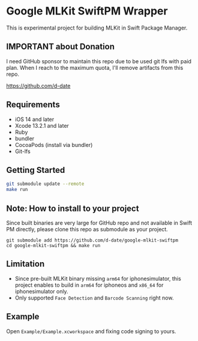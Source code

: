 # Google MLKit SwiftPM Wrapper

This is experimental project for building MLKit in Swift Package Manager.

## IMPORTANT about Donation

I need GitHub sponsor to maintain this repo due to be used git lfs with paid plan.
When I reach to the maximum quota, I'll remove artifacts from this repo.

https://github.com/d-date

## Requirements

- iOS 14 and later
- Xcode 13.2.1 and later
- Ruby
- bundler
- CocoaPods (install via bundler)
- Git-lfs

## Getting Started

```sh
git submodule update --remote
make run
```

## Note: How to install to your project
Since built binaries are very large for GitHub repo and not available in Swift PM directly, please clone this repo as submodule as your project.

```
git submodule add https://github.com/d-date/google-mlkit-swiftpm
cd google-mlkit-swiftpm && make run
```

## Limitation

- Since pre-built MLKit binary missing `arm64` for iphonesimulator, this project enables to build in `arm64` for iphoneos and `x86_64` for iphonesimulator only.
- Only supported `Face Detection` and `Barcode Scanning` right now.

## Example

Open `Example/Example.xcworkspace` and fixing code signing to yours.

